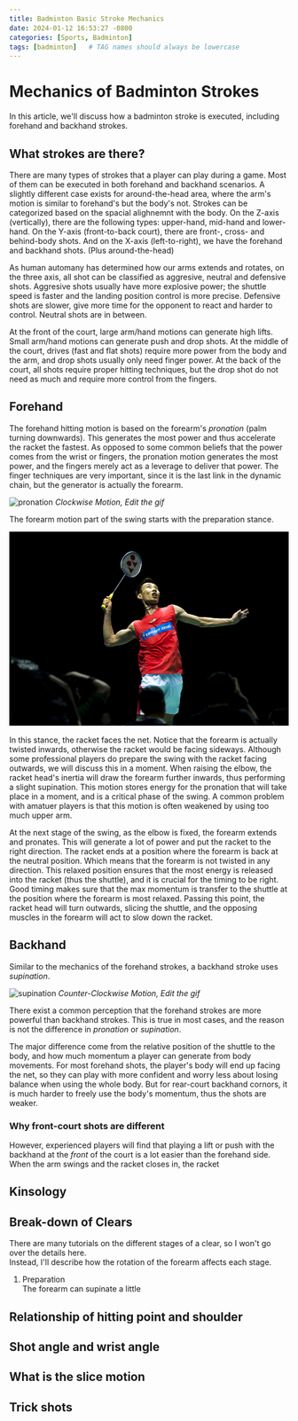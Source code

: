 ```yaml
---
title: Badminton Basic Stroke Mechanics
date: 2024-01-12 16:53:27 -0800
categories: [Sports, Badminton]
tags: [badminton]   # TAG names should always be lowercase
---
```

# Mechanics of Badminton Strokes
In this article, we'll discuss how a badminton stroke is executed, including forehand and backhand strokes. 
## What strokes are there?
There are many types of strokes that a player can play during a game. Most of them can be executed in both forehand and backhand scenarios. A slightly different case exists for around-the-head area, where the arm's motion is similar to forehand's but the body's not. 
Strokes can be categorized based on the spacial alighnemnt with the body. 
On the Z-axis (vertically), there are the following types: upper-hand, mid-hand and lower-hand.
On the Y-axis (front-to-back court), there are front-, cross- and behind-body shots.
And on the X-axis (left-to-right), we have the forehand and backhand shots. (Plus around-the-head)

As human automany has determined how our arms extends and rotates, on the three axis, all shot can be classified as aggresive, neutral and defensive shots.
Aggresive shots usually have more explosive power; the shuttle speed is faster and the landing position control is more precise.
Defensive shots are slower, give more time for the opponent to react and harder to control.
Neutral shots are in between.  

At the front of the court, large arm/hand motions can generate high lifts. Small arm/hand motions can generate push and drop shots.
At the middle of the court, drives (fast and flat shots) require more power from the body and the arm, and drop shots usually only need finger power.
At the back of the court, all shots require proper hitting techniques, but the drop shot do not need as much and require more control from the fingers.
## Forehand
The forehand hitting motion is based on the forearm's *pronation* (palm turning downwards). This generates the most power and thus accelerate the racket the fastest.
As opposed to some common beliefs that the power comes from the wrist or fingers, the pronation motion generates the most power, and the fingers merely act as a leverage to deliver that power.
The finger techniques are very important, since it is the last link in the dynamic chain, but the generator is actually the forearm.

![pronation](/assets/Badminton/pronation_supination.gif)
*Clockwise Motion, Edit the gif*

The forearm motion part of the swing starts with the preparation stance.   

![badminton_stance](/assets/Badminton/swing_preparation.jpg)

In this stance, the racket faces the net. Notice that the forearm is actually twisted inwards, otherwise the racket would be facing sideways.
Although some professional players do prepare the swing with the racket facing outwards, we will discuss this in a moment.
When raising the elbow, the racket head's inertia will draw the forearm further inwards, thus performing a slight supination.
This motion stores energy for the pronation that will take place in a moment, and is a critical phase of the swing.
A common problem with amatuer players is that this motion is often weakened by using too much upper arm.

At the next stage of the swing, as the elbow is fixed, the forearm extends and pronates.
This will generate a lot of power and put the racket to the right direction.
The racket ends at a position where the forearm is back at the neutral position.
Which means that the forearm is not twisted in any direction.
This relaxed position ensures that the most energy is released into the racket (thus the shuttle), and it is crucial for the timing to be right.
Good timing makes sure that the max momentum is transfer to the shuttle at the position where the forearm is most relaxed.
Passing this point, the racket head will turn outwards, slicing the shuttle, and the opposing muscles in the forearm will act to slow down the racket.
## Backhand
Similar to the mechanics of the forehand strokes, a backhand stroke uses *supination*.

![supination](/assets/Badminton/pronation_supination.gif)
*Counter-Clockwise Motion, Edit the gif*

There exist a common perception that the forehand strokes are more powerful than backhand strokes. 
This is true in most cases, and the reason is not the difference in *pronation* or *supination*.

The major difference come from the relative position of the shuttle to the body, and how much momentum a player can generate from body movements.
For most forehand shots, the player's body will end up facing the net, so they can play with more confident and worry less about losing balance when using the whole body.
But for rear-court backhand cornors, it is much harder to freely use the body's momentum, thus the shots are weaker.
### Why front-court shots are different
However, experienced players will find that playing a lift or push with the backhand at the *front* of the court is a lot easier than the forehand side.
When the arm swings and the racket closes in, the racket
## Kinsology
## Break-down of Clears
There are many tutorials on the different stages of a clear, so I won't go over the details here.  
Instead, I'll describe how the rotation of the forearm affects each stage.
1. Preparation   
   The forearm can supinate a little 
## Relationship of hitting point and shoulder
## Shot angle and wrist angle
## What is the slice motion
## Trick shots
